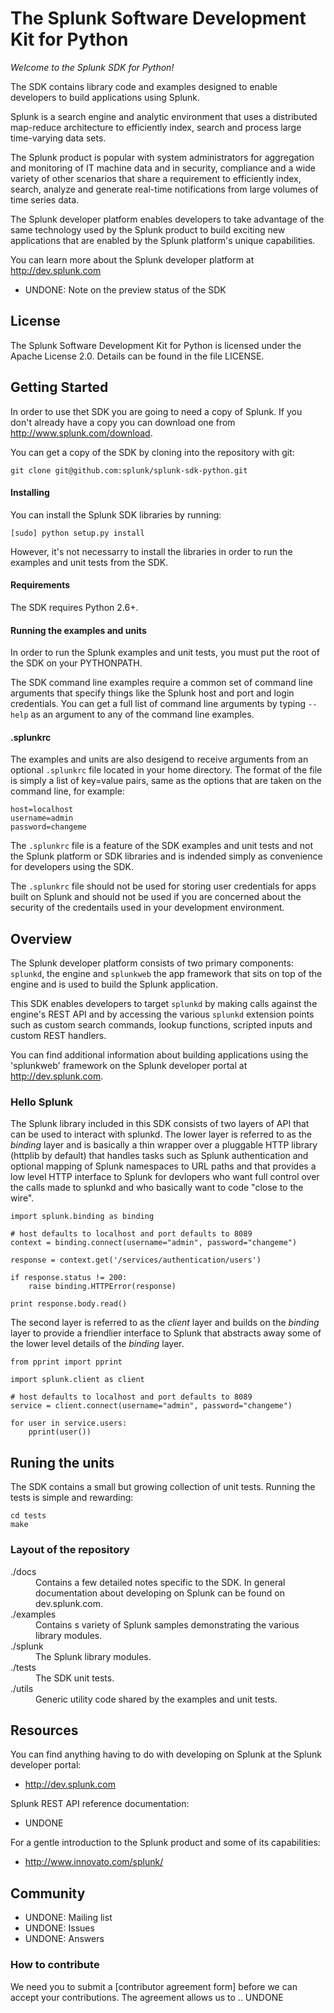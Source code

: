 # The Splunk Software Development Kit for Python

*Welcome to the Splunk SDK for Python!*

The SDK contains library code and examples designed to enable developers to
build applications using Splunk.

Splunk is a search engine and analytic environment that uses a distributed
map-reduce architecture to efficiently index, search and process large 
time-varying data sets.

The Splunk product is popular with system administrators for aggregation and
monitoring of IT machine data and in security, compliance and a wide variety of
other scenarios that share a requirement to efficiently index, search, analyze
and generate real-time notifications from large volumes of time series data.

The Splunk developer platform enables developers to take advantage of the same
technology used by the Splunk product to build exciting new applications that
are enabled by the Splunk platform's unique capabilities.

You can learn more about the Splunk developer platform at http://dev.splunk.com

* UNDONE: Note on the preview status of the SDK

## License

The Splunk Software Development Kit for Python is licensed under the Apache
License 2.0. Details can be found in the file LICENSE.

## Getting Started

In order to use thet SDK you are going to need a copy of Splunk. If you don't 
already have a copy you can download one from http://www.splunk.com/download.

You can get a copy of the SDK by cloning into the repository with git:

    git clone git@github.com:splunk/splunk-sdk-python.git

#### Installing

You can install the Splunk SDK libraries by running:

    [sudo] python setup.py install

However, it's not necessarry to install the libraries in order to run the
examples and unit tests from the SDK.

#### Requirements

The SDK requires Python 2.6+. 

#### Running the examples and units

In order to run the Splunk examples and unit tests, you must put the root of
the SDK on your PYTHONPATH.

The SDK command line examples require a common set of command line arguments
that specify things like the Splunk host and port and login credentials. You
can get a full list of command line arguments by typing `--help` as an argument
to any of the command line examples. 

#### .splunkrc

The examples and units are also desigend to receive arguments from an optional
`.splunkrc` file located in your home directory. The format of the file is
simply a list of key=value pairs, same as the options that are taken on the
command line, for example:

    host=localhost
    username=admin
    password=changeme

The `.splunkrc` file is a feature of the SDK examples and unit tests and not
the Splunk platform or SDK libraries and is indended simply as convenience for
developers using the SDK. 

The `.splunkrc` file should not be used for storing user credentials for apps
built on Splunk and should not be used if you are concerned about the security
of the credentails used in your development environment.

## Overview

The Splunk developer platform consists of two primary components: `splunkd`, 
the engine and `splunkweb` the app framework that sits on top of the engine
and is used to build the Splunk application.

This SDK enables developers to target `splunkd` by making calls against the
engine's REST API and by accessing the various `splunkd` extension points such
as custom search commands, lookup functions, scripted inputs and custom REST
handlers.

You can find additional information about building applications using the
'splunkweb' framework on the Splunk developer portal at http://dev.splunk.com.

### Hello Splunk

The Splunk library included in this SDK consists of two layers of API that 
can be used to interact with splunkd. The lower layer is referred to as the
_binding_ layer and is basically a thin wrapper over a pluggable HTTP library
(httplib by default) that handles tasks such as Splunk authentication and
optional mapping of Splunk namespaces to URL paths and that provides a low
level HTTP interface to Splunk for devlopers who want full control over the
calls made to splunkd and who basically want to code "close to the wire".

    import splunk.binding as binding

    # host defaults to localhost and port defaults to 8089
    context = binding.connect(username="admin", password="changeme")

    response = context.get('/services/authentication/users')

    if response.status != 200:
        raise binding.HTTPError(response)

    print response.body.read()

The second layer is referred to as the _client_ layer and builds on the 
_binding_ layer to provide a friendlier interface to Splunk that abstracts away
some of the lower level details of the _binding_ layer.

    from pprint import pprint

    import splunk.client as client

    # host defaults to localhost and port defaults to 8089
    service = client.connect(username="admin", password="changeme")

    for user in service.users:
        pprint(user())

## Runing the units

The SDK contains a small but growing collection of unit tests. Running the
tests is simple and rewarding:

    cd tests
    make

### Layout of the repository

<dl>
<dt>./docs</dt>
<dd>Contains a few detailed notes specific to the SDK. In general documentation
    about developing on Splunk can be found on dev.splunk.com.</dd>
<dt>./examples</dt>
<dd>Contains s variety of Splunk samples demonstrating the various library
    modules.</dd>
<dt>./splunk</dt>
<dd>The Splunk library modules.</dd>
<dt>./tests</dt>
<dd>The SDK unit tests.</dd>
<dt>./utils</dt>
<dd>Generic utility code shared by the examples and unit tests.</dd>
</dl>

## Resources

You can find anything having to do with developing on Splunk at the Splunk
developer portal:

* http://dev.splunk.com

Splunk REST API reference documentation: 

* UNDONE

For a gentle introduction to the Splunk product and some of its capabilities:

* http://www.innovato.com/splunk/

## Community

* UNDONE: Mailing list
* UNDONE: Issues
* UNDONE: Answers

### How to contribute

We need you to submit a [contributor agreement form] before we can accept your
contributions. The agreement allows us to .. UNDONE

